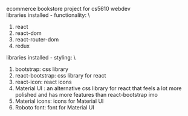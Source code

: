 ecommerce bookstore project for cs5610 webdev \
libraries installed - functionality: \
1. react
2. react-dom
3. react-router-dom
4. redux


libraries installed - styling: \
1. bootstrap: css library
2. react-bootstrap: css library for react
3. react-icon: react icons
4. Material UI : an alternative css library for react that feels a lot more polished and has more features than react-bootstrap imo 
5. Material icons: icons for Material UI
6. Roboto font: font for Material UI